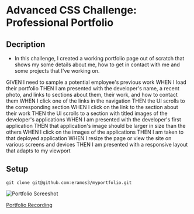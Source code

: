 # Advanced CSS Challenge: Professional Portfolio

## Decription

* In this challenge, I created a working portfolio page out of scratch that shows my some details about me, how to get in contact with me and some projects that I've working on.

GIVEN I need to sample a potential employee's previous work
WHEN I load their portfolio
THEN I am presented with the developer's name, a recent photo, and links to sections about them, their work, and how to contact them
WHEN I click one of the links in the navigation
THEN the UI scrolls to the corresponding section
WHEN I click on the link to the section about their work
THEN the UI scrolls to a section with titled images of the developer's applications
WHEN I am presented with the developer's first application
THEN that application's image should be larger in size than the others
WHEN I click on the images of the applications
THEN I am taken to that deployed application
WHEN I resize the page or view the site on various screens and devices
THEN I am presented with a responsive layout that adapts to my viewport

## Setup
```
git clone git@github.com:eramos3/myportfolio.git
``` 

![Portfolio Screeshot](./assets/images/portfolio-screenshot.png)

[Portfolio Recording](https://drive.google.com/file/d/1F2xJ-h5Em2Nl34yzbOx3hXOgK_VD3l35/view)